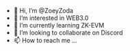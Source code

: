 - 👋 Hi, I’m @ZoeyZoda
- 👀 I’m interested in WEB3.0
- 🌱 I’m currently learning ZK-EVM
- 💞️ I’m looking to collaborate on Discord
- 📫 How to reach me ...

<!---
ZoeyZoda/ZoeyZoda is a ✨ special ✨ repository because its `README.md` (this file) appears on your GitHub profile.
You can click the Preview link to take a look at your changes.
--->
